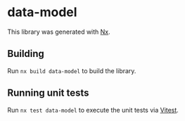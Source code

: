 # data-model

This library was generated with [Nx](https://nx.dev).

## Building

Run `nx build data-model` to build the library.

## Running unit tests

Run `nx test data-model` to execute the unit tests via [Vitest](https://vitest.dev/).
